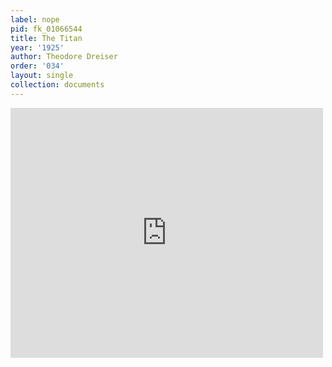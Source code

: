 ```yaml
---
label: nope
pid: fk_01066544
title: The Titan
year: '1925'
author: Theodore Dreiser
order: '034'
layout: single
collection: documents
---
```

<iframe src="https://northwestern.app.box.com/embed/s/4iihsqqds1g1yr70r70dk3tccu3ssait?sortColumn=date&view=list" width="500" height="400" frameborder="0" allowfullscreen webkitallowfullscreen msallowfullscreen></iframe>
